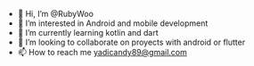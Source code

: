 - 👋 Hi, I’m @RubyWoo
- 👀 I’m interested in Android and mobile development
- 🌱 I’m currently learning kotlin and dart
- 💞️ I’m looking to collaborate on proyects with android or flutter 
- 📫 How to reach me yadicandy89@gmail.com

<!---
RubyWoo/RubyWoo is a ✨ special ✨ repository because its `README.md` (this file) appears on your GitHub profile.
You can click the Preview link to take a look at your changes.
--->
